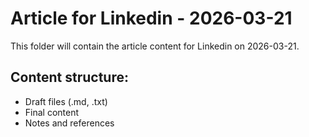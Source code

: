 # Article for Linkedin - 2026-03-21

This folder will contain the article content for Linkedin on 2026-03-21.

## Content structure:
- Draft files (.md, .txt)
- Final content
- Notes and references

